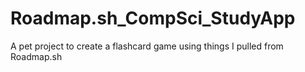 # Roadmap.sh_CompSci_StudyApp
 A pet project to create a flashcard game using things I pulled from Roadmap.sh
